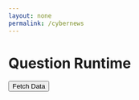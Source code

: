 ```yaml
---
layout: none
permalink: /cybernews
---
```


# Question Runtime
<button id="fetchButton">Fetch Data</button>
<div id="result"></div>

<script>
    document.getElementById('fetchButton').addEventListener('click', function() {
        const baseURL = "https://gave.stu.nighthawkcodingsociety.com/api/vulnerability/software";
        const course = "ubu20"; // Replace with the actual course value
        const url = `${baseURL}/${course}`;
        fetch(url, {
            method: 'GET',
            headers: {
                'Content-Type': 'application/json',
            },
        })
        .then(response => {
            if (!response.ok) {
                throw new Error('Network response was not ok');
            }
            return response.json();
        })
        .then(data => {
            // Create a table
            let table = "<table border='1'><tr><th>ID</th><th>Question</th><th>Answer 1</th><th>Answer 2</th><th>Answer 3</th><th>Answer 4</th><th>Correct Answer</th><th>Difficulty</th><th>Unit</th><th>Points</th></tr>";
            
            // Insert data into the table
            data.forEach(item => {
                table += `<tr>
                    <td>${item.id}</td>
                    <td>${item.question}</td>
                    <td>${item.answer1}</td>
                    <td>${item.answer2}</td>
                    <td>${item.answer3}</td>
                    <td>${item.answer4}</td>
                    <td>${item.correctAnswer}</td>
                    <td>${item.difficulty}</td>
                    <td>${item.unit}</td>
                    <td>${item.points}</td>
                </tr>`;
            });

            table += "</table>";

            // Display the table
            document.getElementById('result').innerHTML = table;
        })
        .catch(error => {
            console.error('There has been a problem with your fetch operation:', error);
            document.getElementById('result').textContent = 'Error: ' + error.message;
        });
    });
</script>








